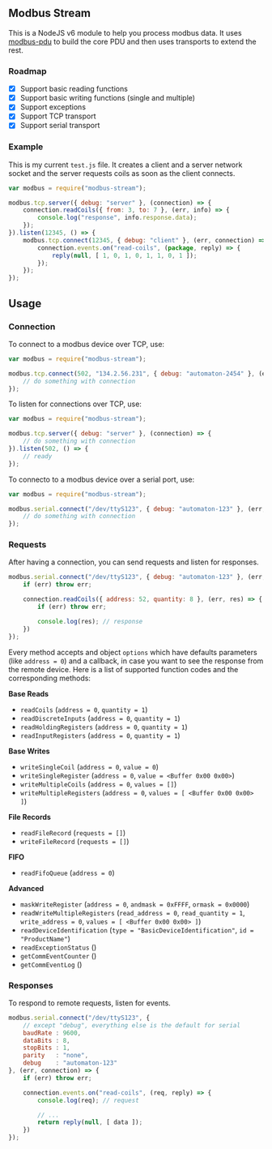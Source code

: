 ## Modbus Stream

This is a NodeJS v6 module to help you process modbus data. It uses [modbus-pdu](https://github.com/dresende/node-modbus-pdu) to build the core PDU and then uses transports to extend the rest.

### Roadmap

- [x] Support basic reading functions
- [x] Support basic writing functions (single and multiple)
- [x] Support exceptions
- [x] Support TCP transport
- [x] Support serial transport

### Example

This is my current `test.js` file. It creates a client and a server network socket and the server requests coils as soon as the client connects.

```js
var modbus = require("modbus-stream");

modbus.tcp.server({ debug: "server" }, (connection) => {
    connection.readCoils({ from: 3, to: 7 }, (err, info) => {
        console.log("response", info.response.data);
    });
}).listen(12345, () => {
    modbus.tcp.connect(12345, { debug: "client" }, (err, connection) => {
        connection.events.on("read-coils", (package, reply) => {
            reply(null, [ 1, 0, 1, 0, 1, 1, 0, 1 ]);
        });
    });
});
```

## Usage

### Connection

To connect to a modbus device over TCP, use:

```js
var modbus = require("modbus-stream");

modbus.tcp.connect(502, "134.2.56.231", { debug: "automaton-2454" }, (err, connection) => {
    // do something with connection
});
```

To listen for connections over TCP, use:

```js
var modbus = require("modbus-stream");

modbus.tcp.server({ debug: "server" }, (connection) => {
    // do something with connection
}).listen(502, () => {
    // ready
});
```

To connecto to a modbus device over a serial port, use:

```js
var modbus = require("modbus-stream");

modbus.serial.connect("/dev/ttyS123", { debug: "automaton-123" }, (err, connection) => {
    // do something with connection
});
```

### Requests

After having a connection, you can send requests and listen for responses.

```js
modbus.serial.connect("/dev/ttyS123", { debug: "automaton-123" }, (err, connection) => {
    if (err) throw err;

    connection.readCoils({ address: 52, quantity: 8 }, (err, res) => {
        if (err) throw err;

        console.log(res); // response
    })
});
```

Every method accepts and object `options` which have defaults parameters (like `address = 0`) and a callback, in case you want to see the response from the remote device. Here is a list of supported function codes and the corresponding methods:

**Base Reads**

- `readCoils` (`address = 0`, `quantity = 1`)
- `readDiscreteInputs` (`address = 0`, `quantity = 1`)
- `readHoldingRegisters` (`address = 0`, `quantity = 1`)
- `readInputRegisters` (`address = 0`, `quantity = 1`)

**Base Writes**

- `writeSingleCoil` (`address = 0`, `value = 0`)
- `writeSingleRegister` (`address = 0`, `value = <Buffer 0x00 0x00>`)
- `writeMultipleCoils` (`address = 0`, `values = []`)
- `writeMultipleRegisters` (`address = 0`, `values = [ <Buffer 0x00 0x00> ]`)

**File Records**

- `readFileRecord` (`requests = []`)
- `writeFileRecord` (`requests = []`)

**FIFO**

- `readFifoQueue` (`address = 0`)

**Advanced**

- `maskWriteRegister` (`address = 0`, `andmask = 0xFFFF`, `ormask = 0x0000`)
- `readWriteMultipleRegisters` (`read_address = 0`, `read_quantity = 1`, `write_address = 0`, `values = [ <Buffer 0x00 0x00> ]`)
- `readDeviceIdentification` (`type = "BasicDeviceIdentification"`, `id = "ProductName"`)
- `readExceptionStatus` ()
- `getCommEventCounter` ()
- `getCommEventLog` ()

### Responses

To respond to remote requests, listen for events.

```js
modbus.serial.connect("/dev/ttyS123", {
    // except "debug", everything else is the default for serial
    baudRate : 9600,
    dataBits : 8,
    stopBits : 1,
    parity   : "none",
    debug    : "automaton-123"
}, (err, connection) => {
    if (err) throw err;

    connection.events.on("read-coils", (req, reply) => {
        console.log(req); // request

        // ...
        return reply(null, [ data ]);
    })
});
```
